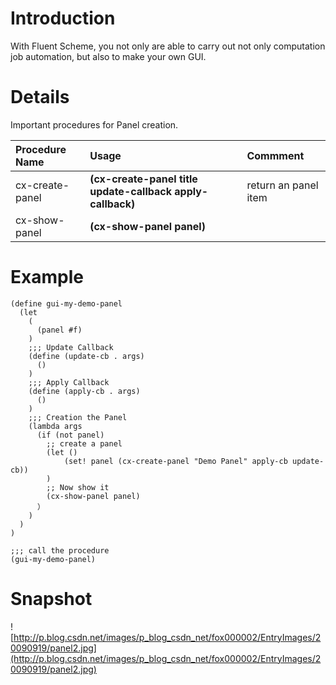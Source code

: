 

# Introduction #

With Fluent Scheme, you  not only are able to carry out not only computation job automation, but also to make your own GUI.


# Details #

Important procedures for Panel creation.


| Procedure Name   | Usage | Commment |
|:-----------------|:------|:---------|
| cx-create-panel  | **(cx-create-panel title update-callback apply-callback)**   | return an panel item |
| cx-show-panel    | **(cx-show-panel panel)** |          |



# Example #

```
(define gui-my-demo-panel
  (let
    (
      (panel #f)
    )
    ;;; Update Callback
    (define (update-cb . args)
      ()
    )
    ;;; Apply Callback
    (define (apply-cb . args)
      ()
    )
    ;;; Creation the Panel
    (lambda args
      (if (not panel)
        ;; create a panel
        (let ()
            (set! panel (cx-create-panel "Demo Panel" apply-cb update-cb))
        )
        ;; Now show it
        (cx-show-panel panel)
      ）
    )
  )
)

;;; call the procedure
(gui-my-demo-panel)
```

# Snapshot #

![http://p.blog.csdn.net/images/p_blog_csdn_net/fox000002/EntryImages/20090919/panel2.jpg](http://p.blog.csdn.net/images/p_blog_csdn_net/fox000002/EntryImages/20090919/panel2.jpg)